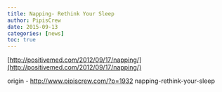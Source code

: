 ```yaml
---
title: Napping- Rethink Your Sleep
author: PipisCrew
date: 2015-09-13
categories: [news]
toc: true
---
```


[http://positivemed.com/2012/09/17/napping/](http://positivemed.com/2012/09/17/napping/)

origin - http://www.pipiscrew.com/?p=1932 napping-rethink-your-sleep